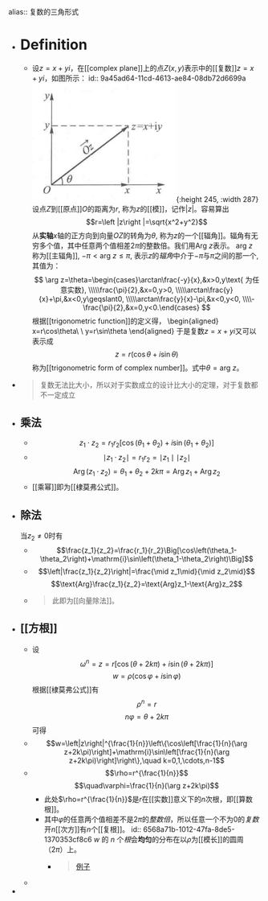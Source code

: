 alias:: 复数的三角形式

- # Definition
	- 设$z=x+yi$，在[[complex plane]]上的点$Z(x,y)$表示中的[[复数]]$z=x+yi$，如图所示：
id:: 9a45ad64-11cd-4613-ae84-08db72d6699a
	  ![image.png](../assets/image_1688827007672_0.png){:height 245, :width 287}
	  设点$Z$到[[原点]]$O$的距离为$r$, 称为$z$的[[模]]，记作$\left |z\right |$。容易算出
	  $$r=\left |z\right |=\sqrt{x^2+y^2}$$
	  从**实轴**$x$轴的正方向到向量$OZ$的转角为$\theta$, 称为$z$的一个[[辐角]]。辐角有无穷多个值，其中任意两个值相差$2\pi$的整数倍。我们用$\mathrm{Arg}\ z$表示。
	  $\mathrm{arg}\ z$ 称为[[主辐角]], $-\pi<\mathrm{arg}\ z\le\pi$, 表示$z$的*辐角*中介于$-\pi$与$\pi$之间的那一个, 其值为：
	  $$
	  \arg z=\theta=\begin{cases}\arctan\frac{-y}{x},&x>0,y\text{ 为任意实数},
	  \\\\\frac{\pi}{2},&x=0,y>0,
	  \\\\\arctan\frac{y}{x}+\pi,&x<0,y\geqslant0,
	  \\\\\arctan\frac{y}{x}-\pi,&x<0,y<0,
	  \\\\-\frac{\pi}{2},&x=0,y<0.\end{cases}
	  $$
	  根据[[trigonometric function]]的定义得，
	  \begin{aligned}
	  x=r\cos\theta\\
	  \ y=r\sin\theta
	  \end{aligned}
	  于是复数$z=x+yi$又可以表示成
	  $$z=r(\cos\theta+i\sin\theta)$$
	  称为[[trigonometric form of complex number]]。式中$\theta=\mathrm{arg}\ z$。
- > 复数无法比大小，所以对于实数成立的设计比大小的定理，对于复数都不一定成立
- ## 乘法
	- $$z_1\cdot z_2=r_1r_2[\cos(\theta_1+\theta_2)+i\sin(\theta_1+\theta_2)]$$
	- $$\mid z_1\cdot z_2\mid=r_1r_2=\mid z_1\mid\mid z_2\mid$$
	  $$\operatorname{Arg}(z_1\cdot z_2)=\theta_1+\theta_2+2k\pi=\operatorname{Arg}z_1+\operatorname{Arg}z_2$$
	- [[乘幂]]即为[[棣莫弗公式]]。
- ## 除法
  当$z_2\ne0$时有
	- $$\frac{z_1}{z_2}=\frac{r_1}{r_2}\Big[\cos\left(\theta_1-\theta_2\right)+\mathrm{i}\sin\left(\theta_1-\theta_2\right)\Big]$$
	- $$\left|\frac{z_1}{z_2}\right|=\frac{\mid z_1\mid}{\mid z_2\mid}$$
	  $$\text{Arg}\frac{z_1}{z_2}=\text{Arg}z_1-\text{Arg}z_2$$
	- > 此即为[[向量除法]]。
- ## [[方根]]
	- 设
	  $$\omega^n=z = r\left[\cos(\theta+2k\pi)+i\sin(\theta+2k\pi)\right]$$
	  $$w=\rho(\cos\varphi+i\sin\varphi)$$
	  根据[[棣莫弗公式]]有
	  $$\rho^n=r$$
	  $$n\varphi=\theta+2k\pi$$
	  可得
	- $$w=\left|z\right|^{\frac{1}{n}}\left\{\cos\left[\frac{1}{n}(\arg z+2k\pi)\right]+\mathrm{i}\sin\left[\frac{1}{n}(\arg z+2k\pi)\right]\right\},\quad k=0,1,\cdots,n-1$$
	- $$\rho=r^{\frac{1}{n}}$$
	  $$\quad\varphi=\frac{1}{n}(\arg z+2k\pi)$$
		- 此处$\rho=r^{\frac{1}{n}}$是$r$在[[实数]]意义下的$n$次根，即[[算数根]]。
		- 其中$\varphi$的任意两个值相差不是$2\pi$的*整数倍*，所以任意一个不为$0$的*复数* 开$n$[[次方]]有$n$个[[复根]]。
		  id:: 6568a71b-1012-47fa-8de5-1370353cf8c6
		  $w$ 的 $n$ 个*根*会**均匀**的分布在以$\rho$为[[模长]]的圆周（$2\pi$）上。
			- >[例子](https://www.bilibili.com/video/BV1w54y1m7Wb?t=662.6&p=12)
	-
-